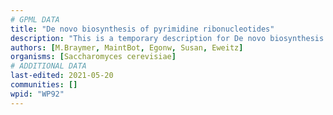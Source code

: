 ```yaml
---
# GPML DATA
title: "De novo biosynthesis of pyrimidine ribonucleotides"
description: "This is a temporary description for De novo biosynthesis of pyrimidine ribonucleotides"
authors: [M.Braymer, MaintBot, Egonw, Susan, Eweitz]
organisms: [Saccharomyces cerevisiae]
# ADDITIONAL DATA
last-edited: 2021-05-20
communities: []
wpid: "WP92"
---
```

